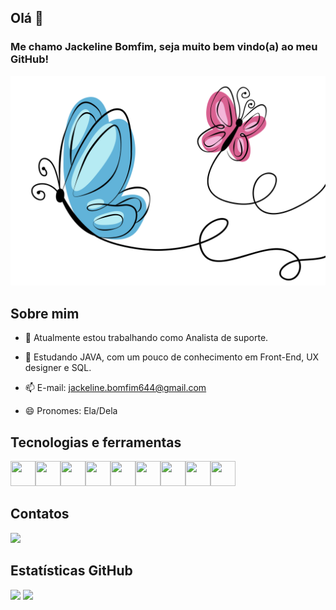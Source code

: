 ## Olá  👋

### Me chamo Jackeline Bomfim, seja muito bem vindo(a) ao meu GitHub!

![](image/16144467_5664589.svg) 

## Sobre mim

- 🔭 Atualmente estou trabalhando como Analista de suporte.

- 🌱 Estudando JAVA, com um pouco de conhecimento em Front-End, UX designer e SQL.

- 📫 E-mail: jackeline.bomfim644@gmail.com

- 😄 Pronomes: Ela/Dela

  

## Tecnologias e ferramentas

<img src="https://cdn.jsdelivr.net/gh/devicons/devicon/icons/git/git-original.svg" width="40" height="40"/><img src="https://cdn.jsdelivr.net/gh/devicons/devicon/icons/java/java-original-wordmark.svg" width="40" height="40" /><img src="https://cdn.jsdelivr.net/gh/devicons/devicon/icons/mysql/mysql-original-wordmark.svg"  width="40" height="40"/><img src="https://cdn.jsdelivr.net/gh/devicons/devicon/icons/angularjs/angularjs-original.svg" width="40" height="40" /><img src="https://cdn.jsdelivr.net/gh/devicons/devicon/icons/javascript/javascript-original.svg"  width="40" height="40"/><img src="https://cdn.jsdelivr.net/gh/devicons/devicon/icons/jira/jira-original-wordmark.svg" width="40" height="40"/><img src="https://cdn.jsdelivr.net/gh/devicons/devicon/icons/spring/spring-original.svg" width="40" height="40"/><img src="https://cdn.jsdelivr.net/gh/devicons/devicon/icons/html5/html5-original-wordmark.svg" width="40" height="40"/><img src="https://cdn.jsdelivr.net/gh/devicons/devicon/icons/css3/css3-original-wordmark.svg" width="40" height="40"/>



## Contatos

 <a href="https://www.linkedin.com/in/jacke-bomfim" target="_blank"><img src="https://img.shields.io/badge/-LinkedIn-%230077B5?style=for-the-badge&logo=linkedin&logoColor=white" target="_blank"></a>   



## Estatísticas GitHub

<img height="180em" src="https://github-readme-stats.vercel.app/api/top-langs/?username=Jackeline-Bomfim&layout=compact&langs_count=7&theme=midnight-purple"/> <img height="180em" src="https://github-readme-stats.vercel.app/api?username=Jackeline-Bomfim&show_icons=true&theme=midnight-purple&include_all_commits=true&count_private=true"/>



